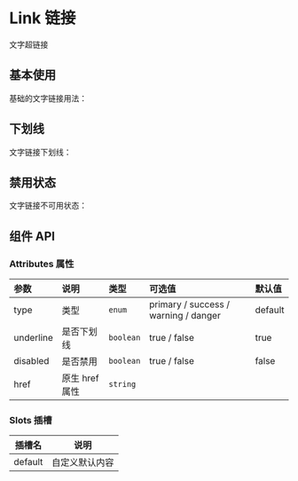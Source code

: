 
# Link 链接

文字超链接

## 基本使用

基础的文字链接用法：

<preview path="../demos/link/link-1.vue" title="" description=" "></preview>

## 下划线

文字链接下划线：

<preview path="../demos/link/link-2.vue" title="" description=" "></preview>

## 禁用状态

文字链接不可用状态：

<preview path="../demos/link/link-3.vue" title="" description=" "></preview>

## 组件 API

### Attributes 属性

| 参数 | 说明 | 类型 | 可选值 | 默认值 |
|  :---  | :---  | :---  | :---  | :---  |
| type | 类型 | `enum` | primary / success / warning / danger | default |
| underline | 是否下划线 | `boolean` | true / false | true |
| disabled | 是否禁用 | `boolean` | true / false | false |
| href | 原生 href 属性 | `string` | | |


### Slots 插槽

| 插槽名 | 说明 |
|  ----  | ----  |
| default | 自定义默认内容 |
